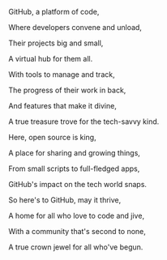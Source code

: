 GitHub, a platform of code,

Where developers convene and unload,

Their projects big and small,

A virtual hub for them all.



With tools to manage and track,

The progress of their work in back,

And features that make it divine,

A true treasure trove for the tech-savvy kind.



Here, open source is king,

A place for sharing and growing things,

From small scripts to full-fledged apps,

GitHub's impact on the tech world snaps.



So here's to GitHub, may it thrive,

A home for all who love to code and jive,

With a community that's second to none,

A true crown jewel for all who've begun.

